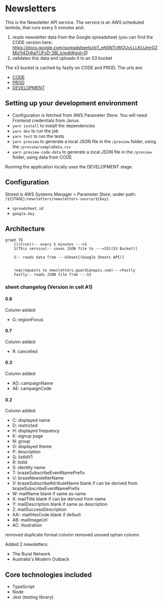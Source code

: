 # Newsletters

This is the Newsletter API service. The service is an AWS scheduled lambda, that runs every 5 minutes and:
1. reads newsletter data from the Google spreadsheet (you can find the CODE version here: https://docs.google.com/spreadsheets/d/1_eN5NTcWOUyLLLKUJmrGZMlz1l4Zt4taTUFxD-2Bl_k/edit#gid=0)
2. validates this data and uploads it to an S3 bucket

The s3 bucket is cached by fastly on CODE and PROD. The urls are:

* [CODE](https://newsletters.code.dev-guardianapis.com/newsletters)
* [PROD](https://newsletters.guardianapis.com/newsletters)
* [DEVELOPMENT](https://aws-frontend-newsletters-source.s3.eu-west-1.amazonaws.com/DEVELOPMENT/newsletters)

## Setting up your development environment

* Configuration is fetched from AWS Parameter Store. You will need Frontend credentials from Janus.
* `yarn install` to install the dependencies
* `yarn dev` to run the job
* `yarn test` to run the tests
* `yarn preview` to generate a local JSON file in the `/preview` folder, using the `/preview/sampleData.csv`
* `yarn preview-code-data` to generate a local JSON file in the `/preview` folder, using data from CODE

Running the application locally uses the DEVELOPMENT stage.

## Configuration

Stored is AWS Systems Manager > Parameter Store, under path: `/${STAGE}/newsletters/newsletters-source/${key}`

* `spreadsheet.id`
* `google.key`

## Architecture

```mermaid
graph TD
    C((Cron))-- every 5 minutes --->S
    S[This service]-- saves JSON file to --->S3[(S3 Bucket)]

    S-- reads data from ---GSheet[(Google Sheets API)]


    req(requests to newsletters.guardianapis.com)--->Fastly
    Fastly-- reads JSON file from ---S3
```

### sheet changelog (Version in cell A1)

#### 0.8

Column added:
* G: regionFocus

#### 0.7

Column added:
* R: cancelled

#### 0.3

Column added:

* AD: campaignName
* AE: campaignCode

#### 0.2

Column added:

* C: displayed name
* D: restricted
* H: displayed frequency
* K: signup page
* N: group
* O: displayed theme
* P: description
* Q: listIdV1
* R: listId
* S: identity name
* T: brazeSubscribeEventNamePrefix
* U: brazeNewsletterName
* V: brazeSubscribeAttributeName blank if can be derived from brazeSubscribeEventNamePrefix
* W: mailName blank if same as name
* X: mailTitle blank if can be derived from name
* Y: mailDescription blank if same as description
* Z: mailSuccessDescription
* AA:: mailHexCode blank if default
* AB: mailImageUrl
* AC: illustration

removed duplicate format column
removed unused ophan column

Added 2 newsletters:

* The Rural Network
* Australia's Modern Outback

## Core technologies included

* TypeScript
* Node
* Jest (testing library)
